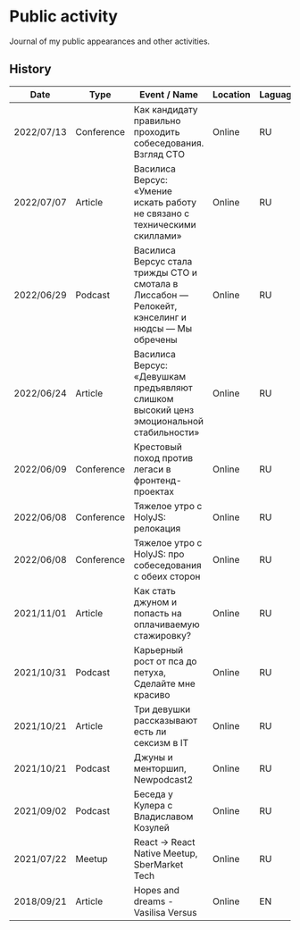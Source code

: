 # Public activity

Journal of my public appearances and other activities. 

## History

| Date | Type | Event / Name | Location | Laguage | Role | Link |
|------|------|-------|----------|---------|------|-------|
| 2022/07/13 | Conference | Как кандидату правильно проходить собеседования. Взгляд CTO | Online | RU | Author | [YouTube](https://www.youtube.com/watch?v=MvoFpzUSSs0) |
| 2022/07/07 | Article | Василиса Версус: «Умение искать работу не связано с техническими скиллами» | Online | RU | Author | [Skillbox](https://skillbox.ru/media/code/vasilisa-versus-umenie-iskat-rabotu-ne-svyazano-s-tekhnicheskimi-skillami/) |
| 2022/06/29 | Podcast | Василиса Версус стала трижды CTO и смотала в Лиссабон — Релокейт, кэнселинг и нюдсы — Мы обречены | Online | RU | Guest | [YouTube](https://www.youtube.com/watch?v=fQkWp3DBO9s) |
| 2022/06/24 | Article | Василиса Версус: «Девушкам предъявляют слишком высокий ценз эмоциональной стабильности» | Online | RU | Author | [Skillbox](https://skillbox.ru/media/code/vasilisa-versus-devushkam-predyavlyayut-slishkom-vysokiy-tsenz-emotsionalnoy-stabilnosti/) |
| 2022/06/09 | Conference | Крестовый поход против легаси в фронтенд-проектах | Online | RU | Author | [JugRuLive](https://live.jugru.org/video?v=MTAwMTI0iiM4NjUwijA), [GitHub](https://github.com/dcversus/conventions) |
| 2022/06/08 | Conference | Тяжелое утро с HolyJS: релокация | Online | RU | Guest | [JugRuLive](https://live.jugru.org/video?v=MTAwMTI0ijIwMDAwMDk4ijA) |
| 2022/06/08 | Conference | Тяжелое утро с HolyJS: про собеседования с обеих сторон | Online | RU | Guest | [JugRuLive](https://live.jugru.org/video?v=MTAwMTI0ijIwMDAwMDk5ijA) |
| 2021/11/01 | Article | Как стать джуном и попасть на оплачиваемую стажировку? | Online | RU | Author | [Habr](https://habr.com/en/company/sbermarket/blog/586304) |
| 2021/10/31 | Podcast | Карьерный рост от пса до петуха, Сделайте мне красиво | Online | RU | Guest | [SoundCloud](https://soundcloud.com/begebot/ep63) |
| 2021/10/21 | Article | Три девушки рассказывают есть ли сексизм в IT | Online | RU | Respondent | [Highload.today](https://highload.today/baba-dolzhna-byt-tihaya-tri-devushki-rasskazyvayut-est-li-seksizm-v-it/) |
| 2021/10/21 | Podcast | Джуны и менторшип, Newpodcast2 | Online | RU | Guest | [YouTube](https://www.youtube.com/watch?v=DGfJAuZGRHQ), [Twitter](https://twitter.com/newpodcast2/status/1451187417919094795?s=20) |
| 2021/09/02 | Podcast | Беседа у Кулера с Владиславом Козулей | Online | RU | Co-host | [Twitter](https://twitter.com/vkozulya/status/1433354984851128321), [GDrive](https://drive.google.com/file/d/1-YM4XAaTX8-usKm-jeFaOijeuvvD9BJg/view?usp=sharing) |
| 2021/07/22 | Meetup | React → React Native Meetup, SberMarket Tech | Online | RU | Moderator | [YouTube](https://www.youtube.com/watch?v=GIMs2bZ0yww) |
| 2018/09/21 | Article | Hopes and dreams - Vasilisa Versus | Online | EN | Respondent | [Medium](https://medium.com/hyperloot-protocol/hopes-and-dreams-a64d34ce1fa7) |
